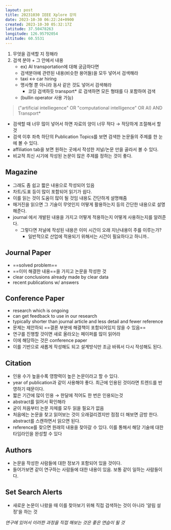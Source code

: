 ```yaml
---
layout: post
title: 20231030 IEEE Xplore 강의
date: 2023-10-30 06:22:24+0900
created: 2023-10-30 05:32:17Z
latitude: 37.50478263
longitude: 126.95792054
altitude: 60.5531
---
```


1. 무엇을 검색할 지 정해라
2. 검색 분야 + 그 안에서 내용 
	- ex) AI transportation에 대해 궁금하다면
	- 검색분야에 관련된 내용(비슷한 용어들)을 모두 넣어서 검색해라
	- taxi <-> car hiring
	- 명사형 뿐 아니라 동사 같은 것도 넣어서 검색해라
		- 코딩 검색하듯 transport* 로 검색하면 모든 형태를 다 포함하여 검색
	- (bullin operator 사용 가능)
> ("artificial intelliegence" OR "computational intelligence" OR AI) AND Transport*

- 검색할 때 너무 많이 넣어서 하면 자료의 양이 너무 적다 &rarr; 적당하게 조절해서 할 것
- 검색 이후 좌측 하단의 Publication Topics를 보면 검색한 논문들의 주제를 한 눈에 볼 수 있다.
- affiliation tab을 보면 원하는 곳에서 작성한 저널/논문 만을 골라서 볼 수 있다.
- 비교적 최신 시기에 작성된 논문이 많은 주제를 정하는 것이 좋다.

## Magazine
- 그래도 좀 쉽고 짧은 내용으로 작성되어 있음
- 차트/도표 등이 많이 포함되어 읽기가 쉽다.
- 이를 읽는 것이 도움이 많이 될 것임 내용도 간단하게 설명해줌
- 매거진을 읽으면 그 기술이 무엇인지 어떻게 활용하는지 등의 간단한 내용으로 설명해준다.
- journal 에서 개발된 내용을 가지고 어떻게 적용하는지 어떻게 사용하는지를 알려준다.
	- 그렇다면 저널에 작성된 내용은 이미 시간이 오래 지난내용이 주를 이루는가?
		- 일반적으로 산업에 적용되기 위해서는 시간이 필요하다고 하니까..

## Journal Paper
-  ==solved problem==
-  ==이미 해결한 내용==을 가지고 논문을 작성한 것
-  clear conclusions already made by clear data
-  recent publications w/ answers

## Conference Paper
- research which is ongoing
- can get feedback to use in our research
- typically shorter than journal article and less detail and fewer reference
- 문제는 제안하되 ==결론 부분에 해결책이 포함되어있지 않을 수 있음==
- 연구를 진행할 것이면 새로 올라오는 페이퍼를 많이 읽어라 
- 이에 해당하는 것은 conference paper
- 이를 기반으로 새롭게 작성해도 되고 설계방식만 조금 바꿔서 다시 작성해도 된다.

## Citation
- 인용 수가 높을수록 영향력이 높은 논문이라고 할 수 있다.
- year of publication과  같이 사용해야 좋다. 최근에 인용된 것이라면 트렌드를 반영하기 때문이다.
- 짧은 기간에 많이 인용 &rarr; 한달에 적어도 한 번은 인용되는것
- abstract를 읽어서 확인해라
- 굳이 처음부터 논문 자체를 모두 읽을 필요가 없음
- 처음에는 논문을 찾고 읽어보는 것이 오래걸리겠지만 점점 더 해보면 금방 한다. abstract를 스캔하면서 읽으면 된다.
- reference를 찾으면 원래의 내용을 찾아갈 수 있다. 이를 통해서 해당 기술에 대한 타임라인을 완성할 수 있다

## Authors
- 논문을 작성한 사람들에 대한 정보가 포함되어 있을 것이다.
- 들어가보면 같이 연구하는 사람들에 대한 내용이 있음. 보통 같이 일하는 사람들이다.

## Set Search Alerts
- 새로운 논문이 나왔을 때 이를 찾아보기 위해 직접 검색하는 것이 아니라 '알림 설정'을 하는 것


*연구에 있어서 이러한 과정을 직접 해보는 것은 좋은 연습이 될 것*